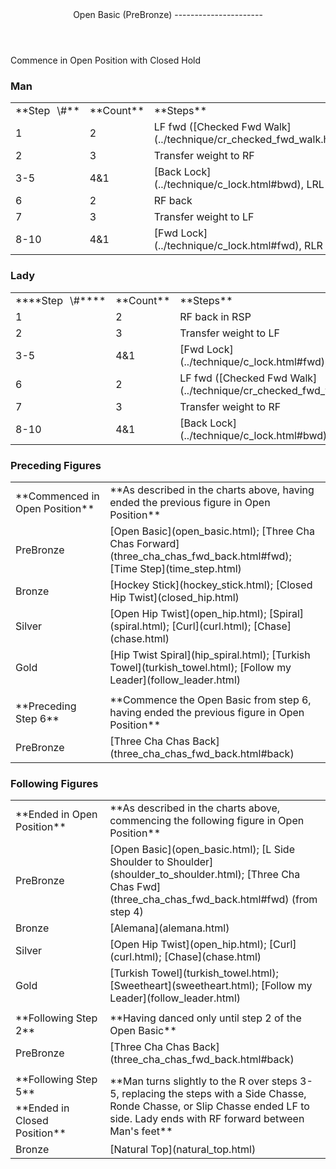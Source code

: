 <header>Open Basic (PreBronze)
----------------------

 </header>Commence in Open Position with Closed Hold

### Man

 <table class="style1"> <tbody><tr> <td style="width:10%">**Step<span style="color:white">\_</span>\#**</td> <td style="width:10%">**Count**</td> <td style="width:30%">**Steps**</td> <td style="width:20%">**Position**</td> <td style="width:30%">**Turn**</td> </tr> <tr> <td>1</td> <td>2</td> <td> LF fwd ([Checked Fwd Walk](../technique/cr_checked_fwd_walk.html)) </td> <td>Open</td> <td> </td> </tr> <tr> <td>2</td> <td>3</td> <td>Transfer weight to RF</td> <td>Open</td> <td> </td> </tr> <tr> <td>3-5</td> <td>4&amp;1</td> <td> [Back Lock](../technique/c_lock.html#bwd), LRL </td> <td>Open</td> <td> </td> </tr> <tr> <td>6</td> <td>2</td> <td>RF back</td> <td>Open</td> <td> </td> </tr> <tr> <td>7</td> <td>3</td> <td>Transfer weight to LF</td> <td>Open</td> <td> </td> </tr> <tr> <td>8-10</td> <td>4&amp;1</td> <td> [Fwd Lock](../technique/c_lock.html#fwd), RLR </td> <td>Open</td> <td> </td> </tr> </tbody></table>

### Lady

 <table class="style1"> <tbody><tr> <td style="width:10%">****Step<span style="color:white">\_</span>\#****</td> <td style="width:10%">**Count**</td> <td style="width:30%">**Steps**</td> <td style="width:20%">**Position**</td> <td style="width:30%">**Turn**</td> </tr> <tr> <td>1</td> <td>2</td> <td>RF back in RSP</td> <td>Open</td> <td> </td> </tr> <tr> <td>2</td> <td>3</td> <td>Transfer weight to LF</td> <td>Open</td> <td> </td> </tr> <tr> <td>3-5</td> <td>4&amp;1</td> <td> [Fwd Lock](../technique/c_lock.html#fwd), RLR </td> <td>Open</td> <td> </td> </tr> <tr> <td>6</td> <td>2</td> <td> LF fwd ([Checked Fwd Walk](../technique/cr_checked_fwd_walk.html)) </td> <td>Open</td> <td> </td> </tr> <tr> <td>7</td> <td>3</td> <td>Transfer weight to RF</td> <td>Open</td> <td> </td> </tr> <tr> <td>8-10</td> <td>4&amp;1</td> <td> [Back Lock](../technique/c_lock.html#bwd), LRL </td> <td>Open</td> <td> </td> </tr> </tbody></table>

### Preceding Figures

 <table> <tbody><tr> <td style="width:30%">**Commenced in Open Position**</td> <td>**As described in the charts above, having ended the previous figure in Open Position**</td> </tr> <tr> <td>PreBronze</td> <td> [Open Basic](open_basic.html); [Three Cha Chas Forward](three_cha_chas_fwd_back.html#fwd); [Time Step](time_step.html) </td> </tr> <tr> <td>Bronze</td> <td> [Hockey Stick](hockey_stick.html); [Closed Hip Twist](closed_hip.html) </td> </tr> <tr> <td>Silver</td> <td> [Open Hip Twist](open_hip.html); [Spiral](spiral.html); [Curl](curl.html); [Chase](chase.html) </td> </tr> <tr> <td>Gold</td> <td> [Hip Twist Spiral](hip_spiral.html); [Turkish Towel](turkish_towel.html); [Follow my Leader](follow_leader.html) </td> </tr> <tr> <td> </td> <td> </td> </tr> <tr> <td>**Preceding Step 6**</td> <td>**Commence the Open Basic from step 6, having ended the previous figure in Open Position**</td> </tr> <tr> <td>PreBronze</td> <td> [Three Cha Chas Back](three_cha_chas_fwd_back.html#back) </td> </tr> </tbody></table>

### Following Figures

 <table> <tbody><tr> <td style="width:30%">**Ended in Open Position**</td> <td>**As described in the charts above, commencing the following figure in Open Position**</td> </tr> <tr> <td>PreBronze</td> <td> [Open Basic](open_basic.html); [L Side Shoulder to Shoulder](shoulder_to_shoulder.html); [Three Cha Chas Fwd](three_cha_chas_fwd_back.html#fwd) (from step 4) </td> </tr> <tr> <td>Bronze</td> <td> [Alemana](alemana.html) </td> </tr> <tr> <td>Silver</td> <td> [Open Hip Twist](open_hip.html); [Curl](curl.html); [Chase](chase.html) </td> </tr> <tr> <td>Gold</td> <td> [Turkish Towel](turkish_towel.html); [Sweetheart](sweetheart.html); [Follow my Leader](follow_leader.html) </td> </tr> <tr> <td> </td> <td> </td> </tr> <tr> <td>**Following Step 2**</td> <td>**Having danced only until step 2 of the Open Basic**</td> </tr> <tr> <td>PreBronze</td> <td> [Three Cha Chas Back](three_cha_chas_fwd_back.html#back) </td> </tr> <tr> <td> </td> <td> </td> </tr> <tr> <td>**Following Step 5**</td> <td rowspan="2">**Man turns slightly to the R over steps 3-5, replacing the steps with a Side Chasse, Ronde Chasse, or Slip Chasse ended LF to side. Lady ends with RF forward between Man's feet**</td> </tr> <tr> <td>**Ended in Closed Position**</td> </tr> <tr> <td>Bronze</td> <td> [Natural Top](natural_top.html) </td> </tr> </tbody></table>